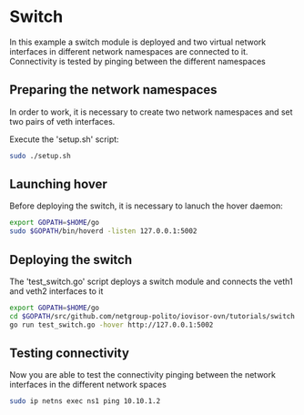 # Switch

In this example a switch module is deployed and two virtual network interfaces
in different network namespaces are connected to it.
Connectivity is tested by pinging between the different namespaces

## Preparing the network namespaces

In order to work, it is necessary to create two network namespaces and set two
pairs of veth interfaces.

Execute the 'setup.sh' script:

```bash
sudo ./setup.sh
```

## Launching hover

Before deploying the switch, it is necessary to lanuch the hover daemon:

```bash
export GOPATH=$HOME/go
sudo $GOPATH/bin/hoverd -listen 127.0.0.1:5002
```

## Deploying the switch

The 'test_switch.go' script deploys a switch module and connects the veth1 and veth2
interfaces to it

```bash
export GOPATH=$HOME/go
cd $GOPATH/src/github.com/netgroup-polito/iovisor-ovn/tutorials/switch
go run test_switch.go -hover http://127.0.0.1:5002
```

## Testing connectivity

Now you are able to test the connectivity pinging between the network interfaces
in the different network spaces

```bash
sudo ip netns exec ns1 ping 10.10.1.2
```
